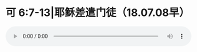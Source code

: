 # 可 6:7-13|耶稣差遣门徒（18.07.08早）

<audio style="width: 100%;" preload="false" controls controlslist="nodownload"><source src="//cdn.simai.ml/audio/mp3/old/26060.mp3" type="audio/mpeg">Your browser does not support the audio element.</audio>


